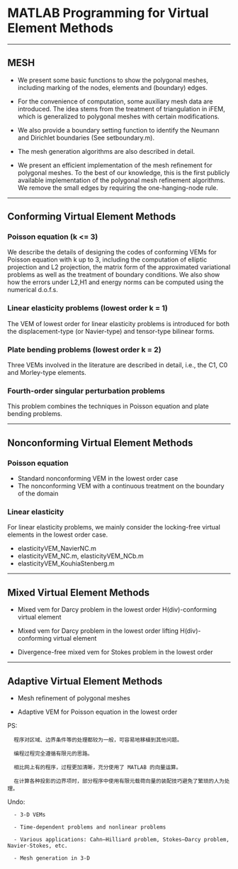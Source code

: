 # MATLAB Programming for Virtual Element Methods

--------------
## MESH

- We present some basic functions to show the polygonal meshes, including marking of the nodes, elements and (boundary) edges.

- For the convenience of computation, some auxiliary mesh data are introduced. 
  The idea stems from the treatment of triangulation in iFEM, which is generalized to polygonal meshes with certain modifications. 

- We also provide a boundary setting function to identify the Neumann and Dirichlet boundaries (See setboundary.m).

- The mesh generation algorithms are also described in detail.

- We present an efficient implementation of the mesh refinement for polygonal meshes. To the best of our knowledge, this is the first publicly available implementation of the polygonal mesh refinement algorithms. We remove the small edges by requiring the one-hanging-node rule.

-------------------------
## Conforming Virtual Element Methods

### Poisson equation (k <= 3)

We describe the details of designing the codes of conforming VEMs for Poisson equation with k up to 3, 
including the computation of elliptic projection and L2 projection, the matrix form of the approximated variational problems as well as the treatment of boundary conditions.
We also show how the errors under L2,H1 and energy norms can be computed using the numerical d.o.f.s.

### Linear elasticity problems (lowest order k = 1)

The VEM of lowest order for linear elasticity problems is introduced for both the displacement-type (or Navier-type) and tensor-type bilinear forms. 

### Plate bending problems (lowest order k = 2)

Three VEMs involved in the literature are described in detail, i.e., the C1, C0 and Morley-type elements.

### Fourth-order singular perturbation problems

 This problem combines the techniques in Poisson equation and plate bending problems.


---------------
## Nonconforming Virtual Element Methods

### Poisson equation

   - Standard nonconforming VEM in the lowest order case
   - The nonconforming VEM with a continuous treatment on the boundary of the domain

### Linear elasticity

For linear elasticity problems, we mainly consider the locking-free virtual elements in the lowest order case. 
   
   - elasticityVEM_NavierNC.m    
   - elasticityVEM_NC.m,  elasticityVEM_NCb.m
   - elasticityVEM_KouhiaStenberg.m


------------------
## Mixed Virtual Element Methods

 - Mixed vem for Darcy problem in the lowest order H(div)-conforming virtual element
 
 - Mixed vem for Darcy problem in the lowest order lifting H(div)-conforming virtual element
 
 - Divergence-free mixed vem for Stokes problem in the lowest order


------------------
##  Adaptive Virtual Element Methods

  - Mesh refinement of polygonal meshes
  
  - Adaptive VEM for Poisson equation in the lowest order


  PS: 

      程序对区域、边界条件等的处理都较为一般，可容易地移植到其他问题。
      
      编程过程完全遵循有限元的思路。
      
      相比网上有的程序，过程更加清晰，充分使用了 MATLAB 的向量运算。
      
      在计算各种投影的边界项时，部分程序中使用有限元载荷向量的装配技巧避免了繁琐的人为处理。

  Undo:

      - 3-D VEMs  
      
      - Time-dependent problems and nonlinear problems
      
      - Various applications: Cahn–Hilliard problem, Stokes–Darcy problem, Navier-Stokes, etc.
      
      - Mesh generation in 3-D


​      

